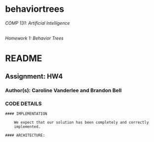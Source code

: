 # behaviortrees
###### COMP 131: Artificial Intelligence
###### Homework 1: Behavior Trees



# README

## Assignment: HW4

### Author(s): Caroline Vanderlee and Brandon Bell


### CODE DETAILS

	#### IMPLEMENTATION

		We expect that our solution has been completely and correctly
		implemented.

	#### ARCHITECTURE:
